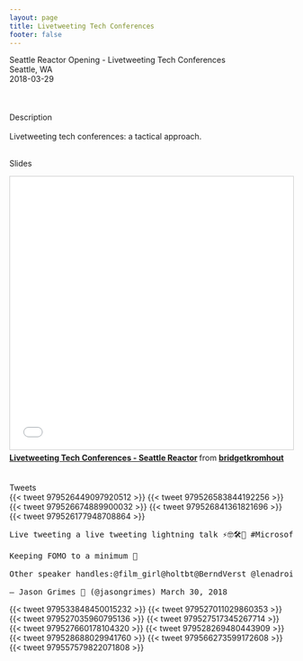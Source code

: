 ```yaml
---
layout: page
title: Livetweeting Tech Conferences
footer: false
---
```


<div class="views-field views-field-nothing">        <span class="field-content views-field-field-details">Seattle Reactor Opening - Livetweeting Tech Conferences<br>Seattle, WA<br><span class="date-display-start">2018-03-29</span></span></div>


<br>

<br>
<br>
Description
<br>
<br>
Livetweeting tech conferences: a tactical approach.
<br>
<br>

Slides
<br>
<iframe src="//www.slideshare.net/slideshow/embed_code/key/sjXNAn5DOGFjL" width="595" height="485" frameborder="0" marginwidth="0" marginheight="0" scrolling="no" style="border:1px solid #CCC; border-width:1px; margin-bottom:5px; max-width: 100%;" allowfullscreen> </iframe> <div style="margin-bottom:5px"> <strong> <a href="//www.slideshare.net/bridgetkromhout/livetweeting-tech-conferences-seattle-reactor" title="Livetweeting Tech Conferences - Seattle Reactor" target="_blank">Livetweeting Tech Conferences - Seattle Reactor</a> </strong> from <strong><a href="https://www.slideshare.net/bridgetkromhout" target="_blank">bridgetkromhout</a></strong> </div>
<br>


Tweets
<br>
{{< tweet 979526449097920512 >}}
{{< tweet 979526583844192256 >}}
{{< tweet 979526674889900032 >}}
{{< tweet 979526841361821696 >}}
{{< tweet 979526177948708864 >}}
<pre>
Live tweeting a live tweeting lightning talk ⚡️🤓🛠🙏 #MicrosoftReactor @bridgetkromhout #DevOps

Keeping FOMO to a minimum 🤘

Other speaker handles:@film_girl@holtbt@BerndVerst @lenadroid pic.twitter.com/nBSzm8ddTh

— Jason Grimes 🤘 (@jasongrimes) March 30, 2018
</pre>
{{< tweet 979533848450015232 >}}
{{< tweet 979527011029860353 >}}
{{< tweet 979527035960795136 >}}
{{< tweet 979527517345267714 >}}
{{< tweet 979527660178104320 >}}
{{< tweet 979528269480443909 >}}
{{< tweet 979528688029941760 >}}
{{< tweet 979566273599172608 >}}
{{< tweet 979557579822071808 >}}

